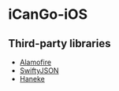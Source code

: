 # iCanGo-iOS

## Third-party libraries
-   [Alamofire](https://github.com/Alamofire/Alamofire)
-   [SwiftyJSON](https://github.com/SwiftyJSON/SwiftyJSON)
-   [Haneke](https://github.com/Haneke/HanekeSwift)

